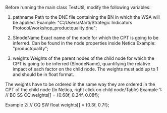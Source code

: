 Before running the main class TestUtil, modify the following variables:


1. pathname
Path to the DNE file containing the BN in which the WSA will be applied.
Example: "C:/Users/Martí/Strategic Indicators Protocol/workshop_productquality.dne";

2. SInodeName
Exact name of the node for which the CPT is going to be inferred. Can be found in the node properties inside Netica
Example: "productquality";
                               
3. weights
Weights of the parent nodes of the child node for which the CPT is going to be inferred (SInodeName), quantifying the 
relative impact of each factor on the child node. The weights must add up to 1 and should be in float format.

The weights have to be ordered in the same way they are ordered in the CPT of the child node (In Netica, right click on child node/Table)
Example 1:
			// BC     SS     CQ
weights[] = {0.68f, 0.24f, 0.08f};

Example 2:
                              // CQ   SW
            float weights[] = {0.3f, 0.7f};
